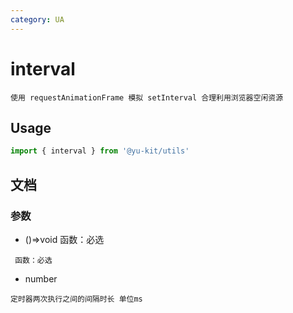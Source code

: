 ```yaml
---
category: UA
---
```


# interval

    使用 requestAnimationFrame 模拟 setInterval 合理利用浏览器空闲资源

## Usage

```ts
import { interval } from '@yu-kit/utils'
```

## 文档

### 参数

- ()=>void 函数：必选

```
 函数：必选
```

- number

```
定时器两次执行之间的间隔时长 单位ms
```

